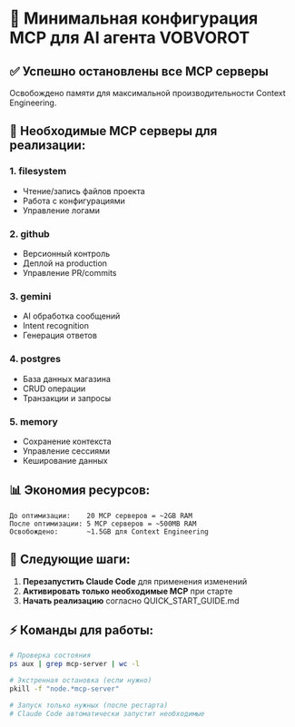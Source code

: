 # 🎯 Минимальная конфигурация MCP для AI агента VOBVOROT

## ✅ Успешно остановлены все MCP серверы

Освобождено памяти для максимальной производительности Context Engineering.

## 🔵 Необходимые MCP серверы для реализации:

### 1. **filesystem** 
- Чтение/запись файлов проекта
- Работа с конфигурациями
- Управление логами

### 2. **github**
- Версионный контроль
- Деплой на production
- Управление PR/commits

### 3. **gemini**
- AI обработка сообщений
- Intent recognition
- Генерация ответов

### 4. **postgres**
- База данных магазина
- CRUD операции
- Транзакции и запросы

### 5. **memory**
- Сохранение контекста
- Управление сессиями
- Кеширование данных

## 📊 Экономия ресурсов:

```
До оптимизации:    20 MCP серверов = ~2GB RAM
После оптимизации: 5 MCP серверов = ~500MB RAM
Освобождено:       ~1.5GB для Context Engineering
```

## 🚀 Следующие шаги:

1. **Перезапустить Claude Code** для применения изменений
2. **Активировать только необходимые MCP** при старте
3. **Начать реализацию** согласно QUICK_START_GUIDE.md

## ⚡ Команды для работы:

```bash
# Проверка состояния
ps aux | grep mcp-server | wc -l

# Экстренная остановка (если нужно)
pkill -f "node.*mcp-server"

# Запуск только нужных (после рестарта)
# Claude Code автоматически запустит необходимые
```